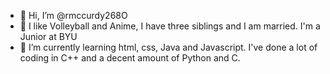 - 👋 Hi, I’m @rmccurdy268O
- 👀 I like Volleyball and Anime, I have three siblings and I am married. I'm a Junior at BYU
- 🌱 I’m currently learning html, css, Java and Javascript. I've done a lot of coding in C++ and a decent amount of Python and C. 

<!---
rmccurdy268/rmccurdy268 is a ✨ special ✨ repository because its `README.md` (this file) appears on your GitHub profile.
You can click the Preview link to take a look at your changes.
--->
